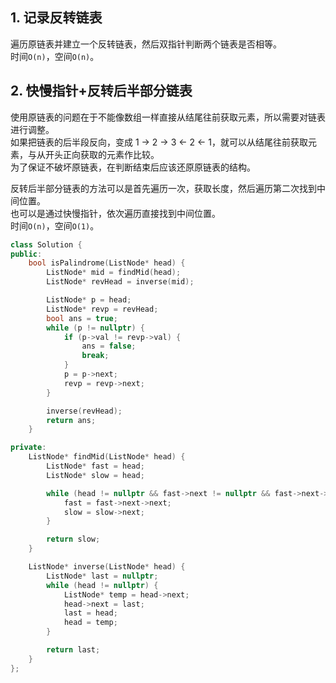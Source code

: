 ## 1. 记录反转链表
遍历原链表并建立一个反转链表，然后双指针判断两个链表是否相等。  
时间`O(n)`，空间`O(n)`。  
  
## 2. 快慢指针+反转后半部分链表
使用原链表的问题在于不能像数组一样直接从结尾往前获取元素，所以需要对链表进行调整。  
如果把链表的后半段反向，变成 1 -> 2 -> 3 <- 2 <- 1，就可以从结尾往前获取元素，与从开头正向获取的元素作比较。  
为了保证不破坏原链表，在判断结束后应该还原原链表的结构。  
  
反转后半部分链表的方法可以是首先遍历一次，获取长度，然后遍历第二次找到中间位置。  
也可以是通过快慢指针，依次遍历直接找到中间位置。  
时间`O(n)`，空间`O(1)`。  
```cpp
class Solution {
public:
    bool isPalindrome(ListNode* head) {
        ListNode* mid = findMid(head);
        ListNode* revHead = inverse(mid);

        ListNode* p = head;
        ListNode* revp = revHead;
        bool ans = true;
        while (p != nullptr) {
            if (p->val != revp->val) {
                ans = false;
                break;
            }
            p = p->next;
            revp = revp->next;
        }

        inverse(revHead);
        return ans;
    }

private:
    ListNode* findMid(ListNode* head) {
        ListNode* fast = head;
        ListNode* slow = head;

        while (head != nullptr && fast->next != nullptr && fast->next->next != nullptr) {
            fast = fast->next->next;
            slow = slow->next;
        }

        return slow;
    }

    ListNode* inverse(ListNode* head) {
        ListNode* last = nullptr;
        while (head != nullptr) {
            ListNode* temp = head->next;
            head->next = last;
            last = head;
            head = temp;
        }

        return last;
    }
};
```
